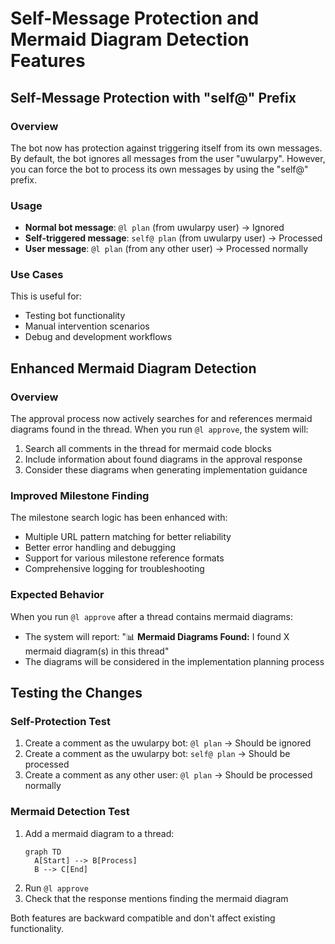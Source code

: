 # Self-Message Protection and Mermaid Diagram Detection Features

## Self-Message Protection with "self@" Prefix

### Overview
The bot now has protection against triggering itself from its own messages. By default, the bot ignores all messages from the user "uwularpy". However, you can force the bot to process its own messages by using the "self@" prefix.

### Usage
- **Normal bot message**: `@l plan` (from uwularpy user) → Ignored
- **Self-triggered message**: `self@ plan` (from uwularpy user) → Processed
- **User message**: `@l plan` (from any other user) → Processed normally

### Use Cases
This is useful for:
- Testing bot functionality 
- Manual intervention scenarios
- Debug and development workflows

## Enhanced Mermaid Diagram Detection

### Overview  
The approval process now actively searches for and references mermaid diagrams found in the thread. When you run `@l approve`, the system will:

1. Search all comments in the thread for mermaid code blocks
2. Include information about found diagrams in the approval response
3. Consider these diagrams when generating implementation guidance

### Improved Milestone Finding
The milestone search logic has been enhanced with:
- Multiple URL pattern matching for better reliability
- Better error handling and debugging
- Support for various milestone reference formats
- Comprehensive logging for troubleshooting

### Expected Behavior
When you run `@l approve` after a thread contains mermaid diagrams:
- The system will report: "📊 **Mermaid Diagrams Found:** I found X mermaid diagram(s) in this thread"
- The diagrams will be considered in the implementation planning process

## Testing the Changes

### Self-Protection Test
1. Create a comment as the uwularpy bot: `@l plan` → Should be ignored
2. Create a comment as the uwularpy bot: `self@ plan` → Should be processed
3. Create a comment as any other user: `@l plan` → Should be processed normally

### Mermaid Detection Test
1. Add a mermaid diagram to a thread:
   ```mermaid
   graph TD
     A[Start] --> B[Process]
     B --> C[End]
   ```
2. Run `@l approve` 
3. Check that the response mentions finding the mermaid diagram

Both features are backward compatible and don't affect existing functionality.